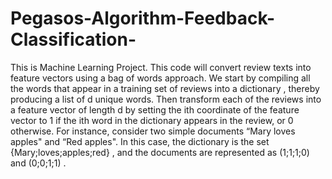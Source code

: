 # Pegasos-Algorithm-Feedback-Classification-
This is Machine Learning Project. This code will convert review texts into feature vectors using a bag of words approach. We start by compiling all the words that appear in a training set of reviews into a dictionary , thereby producing a list of  d  unique words.  Then transform each of the reviews into a feature vector of length  d  by setting the  ith  coordinate of the feature vector to  1  if the  ith word in the dictionary appears in the review, or  0  otherwise. For instance, consider two simple documents “Mary loves apples" and “Red apples". In this case, the dictionary is the set  {Mary;loves;apples;red} , and the documents are represented as  (1;1;1;0)  and  (0;0;1;1) .

